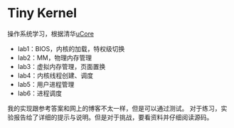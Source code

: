 # Tiny Kernel

操作系统学习，根据清华[uCore](https://chyyuu.gitbooks.io/ucore_os_docs/content/)

- lab1：BIOS，内核的加载，特权级切换
- lab2：MM，物理内存管理
- lab3：虚拟内存管理，页面置换
- lab4：内核线程创建、调度
- lab5：用户进程管理
- lab6：进程调度

我的实现跟参考答案和网上的博客不太一样，但是可以通过测试。
对于练习，实验报告给了详细的提示与说明。但是对于挑战，要看资料并仔细阅读源码。

